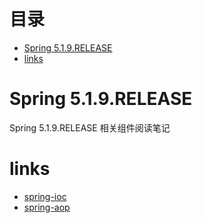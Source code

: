 # 目录
<!-- START doctoc generated TOC please keep comment here to allow auto update -->
<!-- DON'T EDIT THIS SECTION, INSTEAD RE-RUN doctoc TO UPDATE -->


- [Spring 5.1.9.RELEASE](#spring-519release)
- [links](#links)

<!-- END doctoc generated TOC please keep comment here to allow auto update -->

# Spring 5.1.9.RELEASE
Spring 5.1.9.RELEASE 相关组件阅读笔记

# links
- [spring-ioc](learn-demos/learn-ioc/README.md)
- [spring-aop](learn-demos/learn-ioc/README.md)